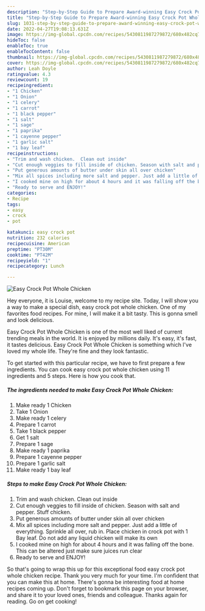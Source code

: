 ```yaml
---
description: "Step-by-Step Guide to Prepare Award-winning Easy Crock Pot Whole Chicken"
title: "Step-by-Step Guide to Prepare Award-winning Easy Crock Pot Whole Chicken"
slug: 1031-step-by-step-guide-to-prepare-award-winning-easy-crock-pot-whole-chicken
date: 2022-04-27T19:08:13.631Z
image: https://img-global.cpcdn.com/recipes/5430811987279872/680x482cq70/easy-crock-pot-whole-chicken-recipe-main-photo.jpg
hideToc: false
enableToc: true
enableTocContent: false
thumbnail: https://img-global.cpcdn.com/recipes/5430811987279872/680x482cq70/easy-crock-pot-whole-chicken-recipe-main-photo.jpg
cover: https://img-global.cpcdn.com/recipes/5430811987279872/680x482cq70/easy-crock-pot-whole-chicken-recipe-main-photo.jpg
author: Leah Doyle
ratingvalue: 4.3
reviewcount: 19
recipeingredient:
- "1 Chicken"
- "1 Onion"
- "1 celery"
- "1 carrot"
- "1 black pepper"
- "1 salt"
- "1 sage"
- "1 paprika"
- "1 cayenne pepper"
- "1 garlic salt"
- "1 bay leaf"
recipeinstructions:
- "Trim and wash chicken.  Clean out inside"
- "Cut enough veggies to fill inside of chicken. Season with salt and pepper. Stuff chicken."
- "Put generous amounts of butter under skin all over chicken"
- "Mix all spices including more salt and pepper. Just add a little of everything.  Sprinkle all over,  rub in.  Place chicken in crock pot with 1 Bay leaf. Do not add any liquid chicken will make its own"
- "I cooked mine on high for about 4 hours and it was falling off the bone. This can be altered just make sure juices run clear"
- "Ready to serve and ENJOY!"
categories:
- Recipe
tags:
- easy
- crock
- pot

katakunci: easy crock pot 
nutrition: 232 calories
recipecuisine: American
preptime: "PT30M"
cooktime: "PT42M"
recipeyield: "1"
recipecategory: Lunch

---
```



![Easy Crock Pot Whole Chicken](https://img-global.cpcdn.com/recipes/5430811987279872/680x482cq70/easy-crock-pot-whole-chicken-recipe-main-photo.jpg)

Hey everyone, it is Louise, welcome to my recipe site. Today, I will show you a way to make a special dish, easy crock pot whole chicken. One of my favorites food recipes. For mine, I will make it a bit tasty. This is gonna smell and look delicious.



Easy Crock Pot Whole Chicken is one of the most well liked of current trending meals in the world. It is enjoyed by millions daily. It's easy, it's fast, it tastes delicious. Easy Crock Pot Whole Chicken is something which I've loved my whole life. They're fine and they look fantastic.


To get started with this particular recipe, we have to first prepare a few ingredients. You can cook easy crock pot whole chicken using 11 ingredients and 5 steps. Here is how you cook that.

<!--inarticleads1-->

##### The ingredients needed to make Easy Crock Pot Whole Chicken:

1. Make ready 1 Chicken
1. Take 1 Onion
1. Make ready 1 celery
1. Prepare 1 carrot
1. Take 1 black pepper
1. Get 1 salt
1. Prepare 1 sage
1. Make ready 1 paprika
1. Prepare 1 cayenne pepper
1. Prepare 1 garlic salt
1. Make ready 1 bay leaf




<!--inarticleads2-->

##### Steps to make Easy Crock Pot Whole Chicken:

1. Trim and wash chicken.  Clean out inside
1. Cut enough veggies to fill inside of chicken. Season with salt and pepper. Stuff chicken.
1. Put generous amounts of butter under skin all over chicken
1. Mix all spices including more salt and pepper. Just add a little of everything.  Sprinkle all over,  rub in.  Place chicken in crock pot with 1 Bay leaf. Do not add any liquid chicken will make its own
1. I cooked mine on high for about 4 hours and it was falling off the bone. This can be altered just make sure juices run clear
1. Ready to serve and ENJOY!



So that's going to wrap this up for this exceptional food easy crock pot whole chicken recipe. Thank you very much for your time. I'm confident that you can make this at home. There's gonna be interesting food at home recipes coming up. Don't forget to bookmark this page on your browser, and share it to your loved ones, friends and colleague. Thanks again for reading. Go on get cooking!
